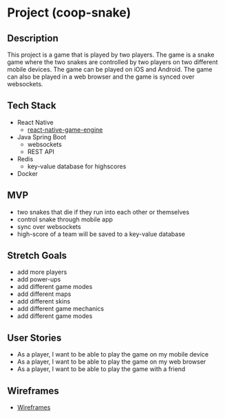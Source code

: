# Project (coop-snake)

## Description

This project is a game that is played by two players. The game is a snake game where the two snakes are controlled by two players on two different mobile devices. The game can be played on iOS and Android. The game can also be played in a web browser and the game is synced over websockets.

## Tech Stack

- React Native
  - [react-native-game-engine](https://github.com/bberak/react-native-game-engine)
- Java Spring Boot
  - websockets
  - REST API
- Redis
  - key-value database for highscores
- Docker

## MVP

- two snakes that die if they run into each other or themselves
- control snake through mobile app
- sync over websockets
- high-score of a team will be saved to a key-value database

## Stretch Goals

- add more players
- add power-ups
- add different game modes
- add different maps
- add different skins
- add different game mechanics
- add different game modes

## User Stories

- As a player, I want to be able to play the game on my mobile device
- As a player, I want to be able to play the game on my web browser
- As a player, I want to be able to play the game with a friend

## Wireframes

- [Wireframes](./wireframes/wireframes.pdf)
